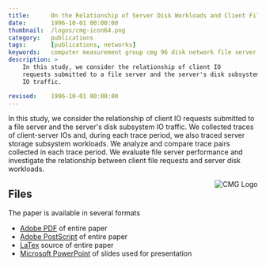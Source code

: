 ```yaml
---
title:  	On the Relationship of Server Disk Workloads and Client File Requests (CMG 96)
date: 		1996-10-01 00:00:00
thumbnail: 	/logos/cmg-icon64.png
category: 	publications
tags: 		[publications, networks]
keywords: 	computer measurement group cmg 96 disk network file server
description: >
    In this study, we consider the relationship of client IO
    requests submitted to a file server and the server's disk subsystem
    IO traffic.

revised: 	1996-10-01 00:00:00
---
```

In this study, we consider the relationship of client IO requests submitted to a file server and the server's disk subsystem IO traffic. We collected traces of client-server IOs and, during each trace period, we also traced server storage subsystem workloads. We analyze and compare trace pairs collected in each trace period. We evaluate file server performance and investigate the relationship between client file requests and server disk workloads.

<img src="{{site.asseturl}}/logos/cmglogo.png" style="float: right;" alt="CMG Logo" />

## Files

The paper is available in several formats</p>

* <a href="{{site.fileurl}}/cmg96.pdf">Adobe PDF</a> of entire paper
* <a href="{{site.fileurl}}/cmg96.ps">Adobe PostScript</a> of entire paper
* <a href="{{site.fileurl}}/cmg96.txt">LaTex</a> source of entire paper
* <a href="{{site.fileurl}}/cmg96.ppt">Microsoft PowerPoint</a> of slides used for presentation
